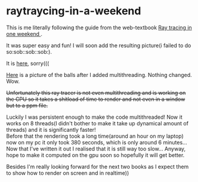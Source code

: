 # raytraycing-in-a-weekend

<p>This is me literally following the guide from the web-textbook <a href="https://raytracing.github.io/books/RayTracingInOneWeekend.html#thevec3class/colorutilityfunctions"> Ray tracing in one weekend </a>.</p>
<p>It was super easy and fun! I will soon add the resulting picture(i failed to do so:sob::sob::sob:).</p>
<p>It is <a href="https://github.com/WhoLeb/raytraycing-in-a-weekend/blob/main/x64/Release/image.jpg"> here</a>, sorry(((</p>
<p><a href="https://raw.githubusercontent.com/WhoLeb/raytraycing-in-a-weekend/main/x64/Debug/Image_after_multithreading.png">Here</a> is a picture of the balls after I added multithreading. Nothing changed. Wow. </p> 
<p><s>Unfortunately this ray tracer is not even multithreading and is working on the CPU so it takes a shitload of time to render and not even in a window but to a ppm file.</s> </p>
<p>Luckily I was persistent enough to make the code multithreaded! Now it works on 8 threads(I didn't bother to make it take up dynamical amount of threads) and it is significantly faster!<br>Before that the rendering took a long time(around an hour on my laptop) now on my pc it only took 380 seconds, which is only around 6 minutes... Now that I've written it out I realised that it is still way too slow... Anyway, hope to make it computed on the gpu soon so hopefully it will get better.</p>
<p>Besides I'm really looking forward for the next two books as I expect them to show how to render on screen and in realtime))</p>
